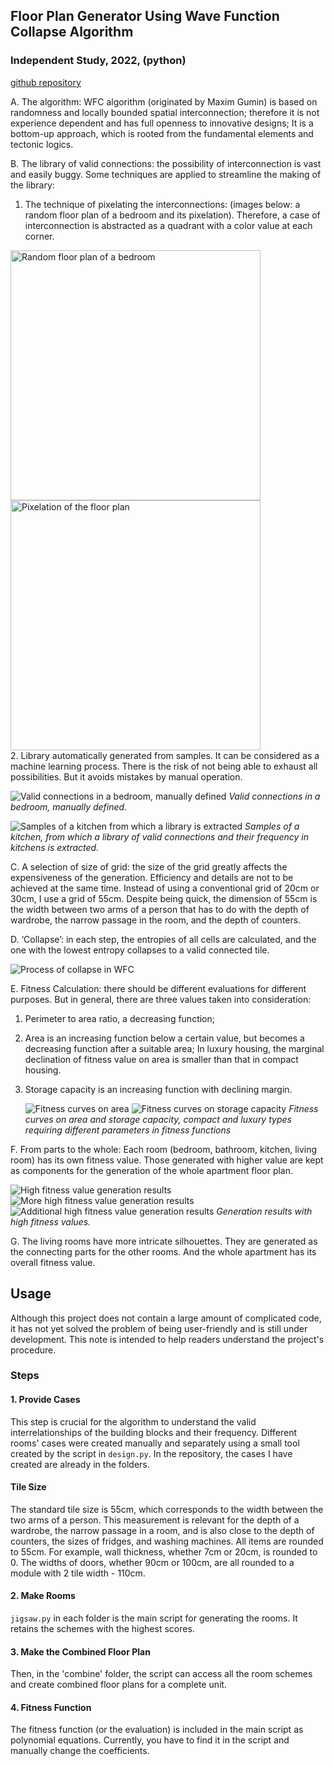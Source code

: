 ## Floor Plan Generator Using Wave Function Collapse Algorithm
### Independent Study, 2022, (python)
[github repository](https://github.com/ludwigpeking/WFC_floorPlan_Generation.git)

A. The algorithm: WFC algorithm (originated by Maxim Gumin) is based on randomness and locally bounded spatial interconnection; therefore it is not experience dependent and has full openness to innovative designs; It is a bottom-up approach, which is rooted from the fundamental elements and tectonic logics.

B. The library of valid connections: the possibility of interconnection is vast and easily buggy. Some techniques are applied to streamline the making of the library:
   1. The technique of pixelating the interconnections: (images below: a random floor plan of a bedroom and its pixelation). Therefore, a case of interconnection is abstracted as a quadrant with a color value at each corner.

   <img src="img/10.png" alt="Random floor plan of a bedroom" width="400"/><br>
    <img src="img/11.png" alt="Pixelation of the floor plan" width="400"/><br>
   2. Library automatically generated from samples. It can be considered as a machine learning process. There is the risk of not being able to exhaust all possibilities. But it avoids mistakes by manual operation.

![Valid connections in a bedroom, manually defined](img/12.png)
*Valid connections in a bedroom, manually defined.*

![Samples of a kitchen from which a library is extracted](img/13.png)
*Samples of a kitchen, from which a library of valid connections and their frequency in kitchens is extracted.*

C. A selection of size of grid: the size of the grid greatly affects the expensiveness of the generation. Efficiency and details are not to be achieved at the same time. Instead of using a conventional grid of 20cm or 30cm, I use a grid of 55cm. Despite being quick, the dimension of 55cm is the width between two arms of a person that has to do with the depth of wardrobe, the narrow passage in the room, and the depth of counters.

D. ‘Collapse’: in each step, the entropies of all cells are calculated, and the one with the lowest entropy collapses to a valid connected tile.

   ![Process of collapse in WFC](img/14.png)

E. Fitness Calculation: there should be different evaluations for different purposes. But in general, there are three values taken into consideration:
   1. Perimeter to area ratio, a decreasing function;
   2. Area is an increasing function below a certain value, but becomes a decreasing function after a suitable area; In luxury housing, the marginal declination of fitness value on area is smaller than that in compact housing.
   3. Storage capacity is an increasing function with declining margin.

      ![Fitness curves on area](img/15.png)
      ![Fitness curves on storage capacity](img/16.png)
      *Fitness curves on area and storage capacity, compact and luxury types requiring different parameters in fitness functions*

F. From parts to the whole: Each room (bedroom, bathroom, kitchen, living room) has its own fitness value. Those generated with higher value are kept as components for the generation of the whole apartment floor plan.

   ![High fitness value generation results](img/01.png)
   ![More high fitness value generation results](img/02.png)
   ![Additional high fitness value generation results](img/03.png)
   *Generation results with high fitness values.*

G. The living rooms have more intricate silhouettes. They are generated as the connecting parts for the other rooms. And the whole apartment has its overall fitness value.


## Usage

Although this project does not contain a large amount of complicated code, it has not yet solved the problem of being user-friendly and is still under development. This note is intended to help readers understand the project's procedure.

### Steps

#### 1. Provide Cases
This step is crucial for the algorithm to understand the valid interrelationships of the building blocks and their frequency. Different rooms' cases were created manually and separately using a small tool created by the script in `design.py`. In the repository, the cases I have created are already in the folders.

#### Tile Size
The standard tile size is 55cm, which corresponds to the width between the two arms of a person. This measurement is relevant for the depth of a wardrobe, the narrow passage in a room, and is also close to the depth of counters, the sizes of fridges, and washing machines. All items are rounded to 55cm. For example, wall thickness, whether 7cm or 20cm, is rounded to 0. The widths of doors, whether 90cm or 100cm, are all rounded to a module with 2 tile width - 110cm.

#### 2. Make Rooms
`jigsaw.py` in each folder is the main script for generating the rooms. It retains the schemes with the highest scores.

#### 3. Make the Combined Floor Plan
Then, in the 'combine' folder, the script can access all the room schemes and create combined floor plans for a complete unit.

#### 4. Fitness Function
The fitness function (or the evaluation) is included in the main script as polynomial equations. Currently, you have to find it in the script and manually change the coefficients.
